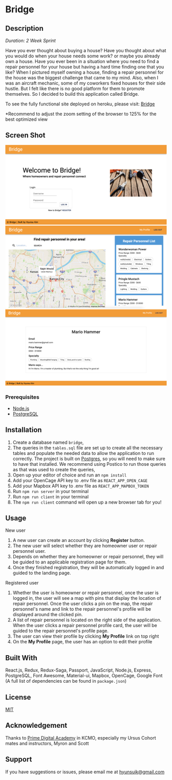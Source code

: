# Bridge

## Description

_Duration: 2 Week Sprint_

Have you ever thought about buying a house? Have you thought about what you would do when your house needs some work? or maybe you already own a house. Have you ever been in a situation where you need to find a repair personnel for your house but having a hard time finding one that you like? When I pictured myself owning a house, finding a repair personnel for the house was the biggest challenge that came to my mind.
Also, when I was an aircraft mechanic, some of my coworkers fixed houses for their side hustle. But I felt like there is no good platform for them to promote themselves. So I decided to build this application called Bridge.

To see the fully functional site deployed on heroku, please visit: [Bridge](https://afternoon-chamber-15478.herokuapp.com/#/home)

\*Recommend to adjust the zoom setting of the browser to 125% for the best optimized view

## Screen Shot

![Home Page](documentation/images/Homepage.png)
![Landing Page](documentation/images/Landingpage.png)
![Repair Personnel Profile Page](documentation/images/Repair-personnel-profile.png)

### Prerequisites

- [Node.js](https://nodejs.org/en/)
- [PostgreSQL](https://www.postgresql.org/)

## Installation

1. Create a database named `bridge`,
2. The queries in the `tables.sql` file are set up to create all the necessary tables and populate the needed data to allow the application to run correctly. The project is built on [Postgres](https://www.postgresql.org/download/), so you will need to make sure to have that installed. We recommend using Postico to run those queries as that was used to create the queries,
3. Open up your editor of choice and run an `npm install`
4. Add your OpenCage API key to .env file as `REACT_APP_OPEN_CAGE`
5. Add your Mapbox API key to .env file as `REACT_APP_MAPBOX_TOKEN`
6. Run `npm run server` in your terminal
7. Run `npm run client` in your terminal
8. The `npm run client` command will open up a new browser tab for you!

## Usage

New user

1. A new user can create an account by clicking **Register** button.
2. The new user will select whether they are homeowner user or repair personnel user.
3. Depends on whether they are homeowner or repair personnel, they will be guided to an applicable registration page for them.
4. Once they finished registration, they will be automatically logged in and guided to the landing page.

Registered user

1. Whether the user is homeowner or repair personnel, once the user is logged in, the user will see a map with pins that display the location of repair personnel. Once the user clicks a pin on the map, the repair personnel's name and link to the repair personnel's profile will be displayed around the clicked pin.
2. A list of repair personnel is located on the right side of the application. When the user clicks a repair personnel profile card, the user will be guided to the repair personnel's profile page.
3. The user can view their profile by clicking **My Profile** link on top right
4. On the **My Profile** page, the user has an option to edit their profile

## Built With

React.js, Redux, Redux-Saga, Passport, JavaScript, Node.js, Express, PostgreSQL, Font Awesome, Material-ui, Mapbox, OpenCage, Google Font (A full list of dependencies can be found in `package.json`)

## License

[MIT](https://choosealicense.com/licenses/mit/)

## Acknowledgement

Thanks to [Prime Digital Academy](www.primeacademy.io) in KCMO, especially my Ursus Cohort mates and instructors, Myron and Scott

## Support

If you have suggestions or issues, please email me at [hyunsujk@gmail.com](hyunsujk@gmail.com)
